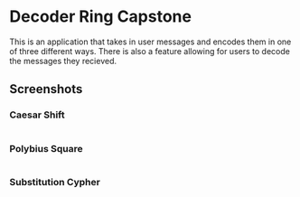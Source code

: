 <h1>Decoder Ring Capstone</h1>
<p>This is an application that takes in user messages and encodes them in one of three different ways. There is also a feature allowing for users to decode the messages they recieved.</p>
<h2>Screenshots</h2>
<h3>Caesar Shift</h3>
<img>
<h3>Polybius Square</h3>
<img>
<h3>Substitution Cypher</h3>
<img>
